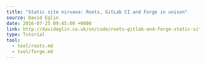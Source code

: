 ```yaml
---
title: "Static site nirvana: Roots, GitLab CI and Forge in unison"
source: David Eglin
date: 2016-07-25 09:45:00 +0000
link: http://davideglin.co.uk/on/code/roots-gitlab-and-forge-static-site-process.html
type: Tutorial
tool:
  - tool/roots.md
  - tool/forge.md
---
```







